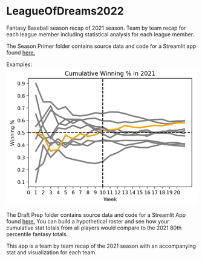 # LeagueOfDreams2022
Fantasy Baseball season recap of 2021 season. Team by team recap for each league member including statistical analysis for each league member.

The Season Primer folder contains source data and code for a Streamlit app found [here.](https://hrgrafton92-leagueofdrea-season-primerleagueofdreams2022-ksskpc.streamlit.app/) 

Examples:
![Iron Man 8](https://github.com/hrgrafton92/LeagueOfDreams2022/blob/main/Season_Primer/Team%20Iron%20Man%208.png)

The Draft Prep folder contains source data and code for a Streamlit App found [here.](https://hrgrafton92-leagueofdreams2022-draft-prepmockdraft-gsaypm.streamlit.app/)
You can build a hypothetical roster and see how your cumulative stat totals from all players would compare to the 2021 80th percentile fantasy totals.

This app is a team by team recap of the 2021 season with an accompanying stat and visualization for each team. 
